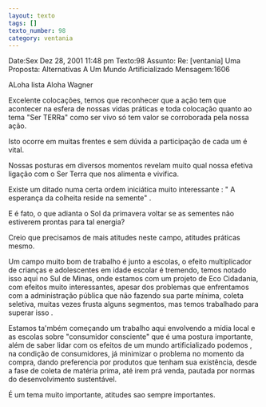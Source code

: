 ```yaml
---
layout: texto
tags: []
texto_number: 98
category: ventania
---
```

Date:Sex Dez 28, 2001 11:48 pm
Texto:98
Assunto: Re: [ventania] Uma Proposta: Alternativas A Um Mundo Artificializado
Mensagem:1606

ALoha lista
Aloha Wagner

Excelente colocações, temos que reconhecer que a ação tem que acontecer na
esfera de nossas vidas práticas e toda colocação quanto ao tema "Ser TERRa"
como ser vivo só tem valor se corroborada pela nossa ação.

Isto ocorre em muitas frentes e sem dúvida a participação de cada um é
vital.

Nossas posturas em diversos momentos revelam muito qual nossa efetiva
ligação com o Ser Terra que nos alimenta e vivifica.

Existe um ditado numa certa ordem iniciática muito interessante :
" A esperança da colheita reside na semente" .

E é fato, o que adianta o Sol da primavera voltar se as sementes não
estiverem prontas para tal energia?

Creio que precisamos de mais atitudes neste campo, atitudes práticas mesmo.

Um campo muito bom de trabalho é junto a escolas, o efeito multiplicador de
crianças e adolescentes em idade escolar é tremendo, temos notado isso aqui
no Sul de Minas, onde estamos com um projeto de Eco Cidadania, com efeitos
muito interessantes, apesar dos problemas que enfrentamos com a
administração pública que não fazendo sua parte mínima, coleta seletiva,
muitas vezes frusta alguns segmentos, mas temos trabalhado para superar isso
.

Estamos ta'mbém começando um trabalho aqui envolvendo a mídia local e as
escolas sobre "consumidor consciente" que é uma postura importante, além de
saber lidar com os efeitos de um mundo artificializado podemos , na condição
de consumidores, já minimizar o problema no momento da compra, dando
preferencia por produtos que tenham sua existência, desde a fase de coleta
de matéria prima, até irem prá venda, pautada por normas do desenvolvimento
sustentável.

É um tema muito importante, atitudes sao sempre importantes.